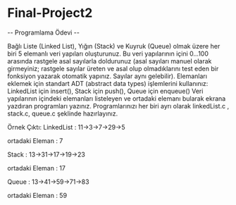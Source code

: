 # Final-Project2

-- Programlama Ödevi --

  Bağlı Liste (Linked List), Yığın (Stack) ve Kuyruk (Queue) olmak üzere her biri 5 elemanlı veri yapıları oluşturunuz. Bu veri yapılarının içini 0...100 arasında rastgele asal sayılarla doldurunuz (asal sayıları manuel olarak girmeyiniz; rastgele sayılar üreten ve asal olup olmadıklarını test eden bir fonksiyon yazarak otomatik yapınız. Sayılar aynı gelebilir). Elemanları eklemek için standart ADT (abstract data types) işlemlerini kullanınız: LinkedList için insert(), Stack için push(), Queue için enqueue()
  Veri yapılarının içindeki elemanları listeleyen ve ortadaki elemanı bularak ekrana yazdıran programları yazınız. Programlarınızı her biri ayrı olarak linkedList.c , stack.c, queue.c şeklinde hazırlayınız.

Örnek Çıktı:
LinkedList : 11->3->7->29->5

ortadaki Eleman : 7

Stack : 13->31->17->19->23

ortadaki Eleman : 17

Queue : 13->41->59->71->83

ortadaki Eleman : 59
